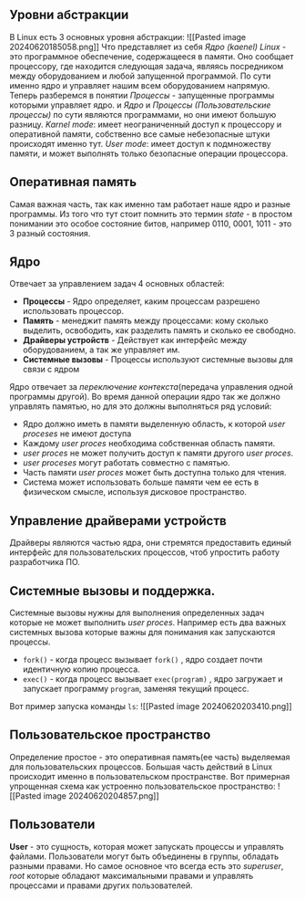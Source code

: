 ## Уровни абстракции
В Linux есть 3 основных уровня абстракции:
![[Pasted image 20240620185058.png]]
Что представляет из себя *Ядро (kaenel) Linux* - это программное обеспечение, содержащееся в памяти. Оно сообщает процессору, где находится следующая задача, являясь посредником между оборудованием и любой запущенной программой. По сути именно ядро и управляет нашим всем оборудованием напрямую. 
Теперь разберемся в понятии *Процессы* - запущенные программы которыми управляет ядро. и *Ядро* и *Процессы (Пользовательские процессы)* по сути являются программами, но они имеют большую разницу.
*Karnel mode*: имеет неограниченный доступ к процессору и оперативной памяти, собственно все самые небезопасные штуки происходят именно тут.
*User mode*: имеет доступ к подмножеству памяти, и может выполнять только безопасные операции процессора. 

## Оперативная память
Самая важная часть, так как именно там работает наше ядро и разные программы. Из того что тут стоит помнить это термин *state* - в простом понимании это особое состояние битов, например 0110, 0001, 1011 - это 3 разный состояния.

## Ядро
Отвечает за управлением задач 4 основных областей:
- **Процессы** - Ядро определяет, каким процессам разрешено использовать процессор.
- **Память** - менеджит память между процессами: кому сколько выделить, освободить, как разделить память и сколько ее свободно.
- **Драйверы устройств** -  Действует как интерфейс между оборудованием, а так же управляет им.
- **Системные вызовы** - Процессы используют системные вызовы для связи с ядром

Ядро отвечает за *переключение контекста*(передача управления одной программы другой). Во время данной операции ядро так же должно управлять памятью, но для это должны выполняться ряд условий:
- Ядро должно иметь в памяти выделенную область, к которой *user proceses* не имеют доступа
- Каждому *user proces* необходима собственная область памяти.
- *user proces* не может получить доступ к памяти другого *user proces*.
- *user proceses* могут работать совместно с памятью.
- Часть памяти *user proces* может быть доступна только для чтения.
- Система может использовать больше памяти чем ее есть в физическом смысле, используя дисковое пространство.

## Управление драйверами устройств
Драйверы являются частью ядра, они стремятся предоставить единый интерфейс для пользовательских процессов, чтоб упростить работу разработчика ПО.

## Системные вызовы и поддержка.
Системные вызовы нужны для выполнения определенных задач которые не может выполнить *user proces*. Например есть два важных системных вызова которые важны для понимания как запускаются процессы. 
- `fork()` - когда процесс вызывает `fork()` , ядро создает почти идентичную копию процесса.
- `exec()` - когда процесс вызывает `exec(program)` , ядро загружает и запускает программу `program`, заменяя текущий процесс.

Вот пример запуска команды `ls`:
  ![[Pasted image 20240620203410.png]]
  
## Пользовательское пространство
Определение простое - это оперативная память(ее часть) выделяемая для пользовательских процессов. Большая часть действий в Linux происходит именно в пользовательском пространстве. Вот примерная упрощенная схема как устроенно пользовательское пространство: 
![[Pasted image 20240620204857.png]]

## Пользователи
**User** - это сущность, которая может запускать процессы и управлять файлами. Пользователи могут быть объединены в группы, обладать разными правами. Но самое основное что всегда есть это *superuser*, *root* которые обладают максимальными правами и управлять процессами и правами других пользователей.

